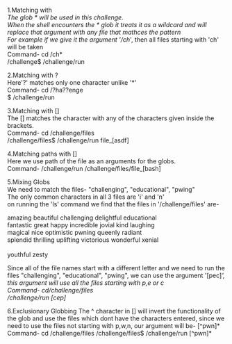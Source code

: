 1.Matching with *<br/>
The glob * will be used in this challenge.<br/>
When the shell encounters the * glob it treats it as a wildcard and will replace that argument with any file that mathces the pattern<br/>
For example if we give it the argument '/ch*', then all files starting with 'ch' will be taken<br/>
Command- cd /ch*<br/>
        /challenge$ /challenge/run<br/>


2.Matching with ?<br/>
Here'?' matches only one character unlike '*'<br/>
Command- cd /?ha??enge<br/>
         $ /challenge/run<br/>  


3.Matching with []<br/>
The [] matches the character with any of the characters given inside the brackets.<br/>
Command- cd /challenge/files<br/>
         /challenge/files$ /challenge/run file_[asdf]<br/>


4.Matching paths with []<br/>
Here we use path of the file as an arguments for the globs.<br/>
Command- /challenge/run /challenge/files/file_[bash]<br/>

5.Mixing Globs<br/>
We need to match the files- "challenging", "educational", "pwing"<br/>
The only common characters in all 3 files are 'i' and 'n'<br/>
on running the 'ls' command we find that the files in '/challenge/files' are-<br/>

amazing   beautiful    challenging    delightful     educational <br/>
fantastic great   happy    incredible   jovial    kind    laughing <br/>
magical    nice      optimistic    pwning     queenly   radiant <br/>
splendid   thrilling   uplifting victorious     wonderful    xenial  <br/>  
youthful zesty<br/>

Since all of the file names start with a different letter and we need to run the files "challenging", "educational", "pwing", we can use the argument '[pec]*', this argument will use all the files starting with p,e or c<br/>
Command- cd/challenge/files<br/>
         /challenge/run [cep]*<br/>



6.Exclusionary Globbing
The ^ character in [] will invert the functionality of the glob and use the files which dont have the characters entered, since we need to use the files not starting with p,w,n, our argument will be- [^pwn]*
Command- cd /challenge/files
        /challenge/files$ /challenge/run [^pwn]*
